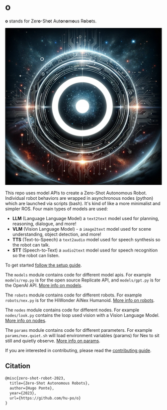 # o

**o** stands for Zer**o**-Sh**o**t Aut**o**n**o**m**o**us R**o**b**o**ts.

![o](docs/cover.jpeg)

This repo uses model APIs to create a Zero-Shot Autonomous Robot. Individual robot behaviors are wrapped in asynchronous nodes (python) which are launched via scripts (bash). It's kind of like a more minimalist and simpler ROS. Four main types of models are used:

- **LLM** (Language Language Model) a `text2text` model used for planning, reasoning, dialogue, and more!
- **VLM** (Vision Language Model) - a `image2text` model used for scene understanding, object detection, and more!
- **TTS** (Text-to-Speech) a `text2audio` model used for speech synthesis so the robot can talk.
- **STT** (Speech-to-Text) a `audio2text` model used for speech recognition so the robot can listen.

To get started [follow the setup guide](docs/setup.md).

The `models` module contains code for different model apis. For example `models/rep.py` is for the open source Replicate API, and `models/gpt.py` is for the OpenAI API. [More info on models](docs/models.md).

The `robots` module contains code for different robots. For example `robots/nex.py` is for the HiWonder AiNex Humanoid. [More info on robots](docs/robots.md).

The `nodes` module contains code for different nodes. For example `nodes/look.py` contains the loop used vision with a Vision Language Model. [More info on nodes](docs/nodes.md).

The `params` module contains code for different parameters. For example `params/nex.quiet.sh` will load environment variables (params) for Nex to sit still and quietly observe. [More info on params](docs/params.md).

If you are interested in contributing, please read the [contributing guide](docs/contributing.md).

## Citation

```
@misc{zero-shot-robot-2023,
  title={Zero-Shot Autonomous Robots},
  author={Hugo Ponte},
  year={2023},
  url={https://github.com/hu-po/o}
}
```